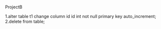 ProjectB

1.alter table t1 change column id id int not null primary key auto_increment;
2.delete from table;
